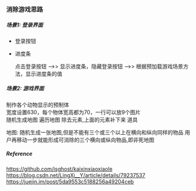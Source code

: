 ### 消除游戏思路

##### 场景1: 登录界面

* 登录按钮

* 进度条

  点击登录按钮  -->> 显示进度条，隐藏登录按钮 -->> 根据预加载游戏场景方法，显示进度条的值

##### 场景2: 游戏界面
制作各个动物显示的预制体  
宽度设置630，每个物体宽高都为70，一行可以放9个图片  
随机生成地图
遍历地图
除去元素,上面的元素补下来
道具


地图:
随机生成一张地图,但是不能有三个或三个以上在横向和纵向同样的物品
用户再移动一步就能形成可消除的三个横向或纵向物品,即非死地图


##### Reference

https://github.com/isghost/kaixinxiaoxiaole  
https://blog.csdn.net/LingXi__Y/article/details/79237537  
https://juejin.im/post/5da9553c5188256a49204ceb  
